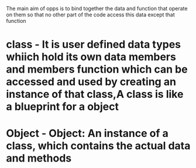 The main aim of opps is to bind together the data and function that operate on them so that no other part of the code access this data except that function

# class - It is user defined data types whiich hold its own data members and members function which can be accessed and used by creating an instance of that class,A class is like a blueprint for a object

# Object - Object: An instance of a class, which contains the actual data and methods
